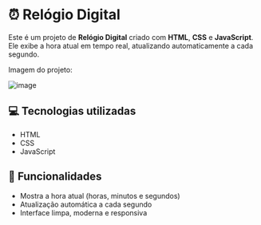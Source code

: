 # ⏰ Relógio Digital

Este é um projeto de **Relógio Digital** criado com **HTML**, **CSS** e **JavaScript**. Ele exibe a hora atual em tempo real, atualizando automaticamente a cada segundo.

Imagem do projeto:

![image](https://github.com/user-attachments/assets/e7e5875b-92b7-40cd-ab4b-1fa600ab9f86)

## 💻 Tecnologias utilizadas

- HTML
- CSS
- JavaScript

## 🧠 Funcionalidades

- Mostra a hora atual (horas, minutos e segundos)
- Atualização automática a cada segundo
- Interface limpa, moderna e responsiva

